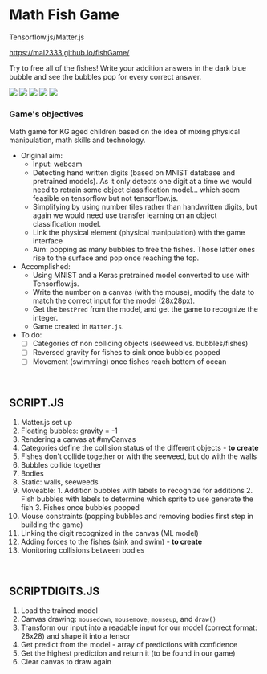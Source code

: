 # Math Fish Game
Tensorflow.js/Matter.js

https://mal2333.github.io/fishGame/

Try to free all of the fishes! Write your addition answers in the dark blue bubble and see the bubbles pop for every correct answer.

 ![](https://github.com/mal2333/fishGame/blob/master/Assets/seaweed1.png) ![](https://github.com/mal2333/fishGame/blob/master/Assets/seaweed2.png) ![](https://github.com/mal2333/fishGame/blob/master/Assets/seaweed3.png) ![](https://github.com/mal2333/fishGame/blob/master/Assets/seaweed4.png) ![](https://github.com/mal2333/fishGame/blob/master/Assets/seaweed5.png)



### Game's objectives
Math game for KG aged children based on the idea of mixing physical manipulation, math skills and technology.
- Original aim:
    -  Input: webcam
    -  Detecting hand written digits (based on MNIST database and pretrained models). As it only detects one digit at a time we would need to retrain some object classification model... which seem feasible on tensorflow but not tensorflow.js.
    -  Simplifying by using number tiles rather than handwritten digits, but again we would need use transfer learning on an object classification model.
    - Link the physical element (physical manipulation) with the game interface
    - Aim: popping as many bubbles to free the fishes. Those latter ones rise to the surface and pop once reaching the top.
- Accomplished:
    - Using MNIST and a Keras pretrained model converted to use with Tensorflow.js.
    - Write the number on a canvas (with the mouse), modify the data to match the correct input for the model (28x28px).
    - Get the `bestPred` from the model, and get the game to recognize the integer.
    - Game created in `Matter.js`.
- To do:
    - [ ] Categories of non colliding objects (seeweed vs. bubbles/fishes)
    - [ ] Reversed gravity for fishes to sink once bubbles popped
    - [ ] Movement (swimming) once fishes reach bottom of ocean
<br>

## SCRIPT.JS

1. Matter.js set up
2. Floating bubbles: gravity = -1
3. Rendering a canvas at #myCanvas
4. Categories define the collision status of the different objects - **to create**
  1. Fishes don't collide together or with the seeweed, but do with the walls
  2. Bubbles collide together
5. Bodies
  1. Static: walls, seeweeds
  2. Moveable:
    1. Addition bubbles with labels to recognize for additions
    2. Fish bubbles with labels to determine which sprite to use generate the fish
    3. Fishes once bubbles popped
6. Mouse constraints (popping bubbles and removing bodies first step in building the game)
7. Linking the digit recognized in the canvas (ML model)
8. Adding forces to the fishes (sink and swim) - **to create**
9. Monitoring collisions between bodies
<br>

## SCRIPTDIGITS.JS

1. Load the trained model
2. Canvas drawing: `mousedown`, `mousemove`, `mouseup`, and `draw()`
3. Transform our input into a readable input for our model (correct format: 28x28) and shape it into a tensor
4. Get predict from the model - array of predictions with confidence
5. Get the highest prediction and return it (to be found in our game)
6. Clear canvas to draw again

